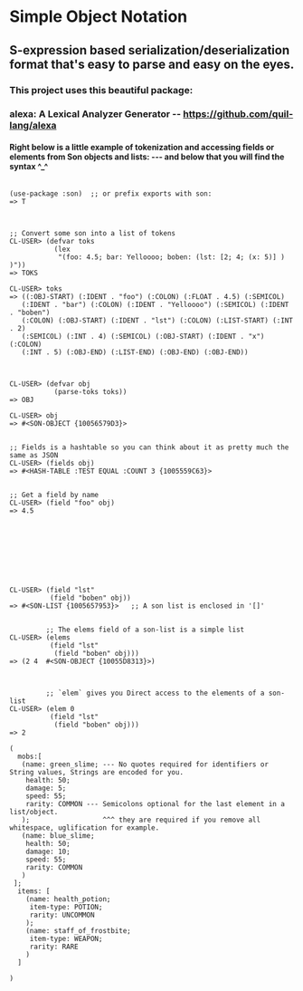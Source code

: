 # Simple Object Notation
## S-expression based serialization/deserialization format that's easy to parse and easy on the eyes.

### This project uses this beautiful package:
###  alexa: A Lexical Analyzer Generator -- https://github.com/quil-lang/alexa

#### Right below is a little example of tokenization and accessing fields or elements from Son objects and lists:  --- and below that you will find the syntax  ^_^
```

(use-package :son)  ;; or prefix exports with son:
=> T



;; Convert some son into a list of tokens
CL-USER> (defvar toks
           (lex 
            "(foo: 4.5; bar: Yelloooo; boben: (lst: [2; 4; (x: 5)] ) )"))
=> TOKS

CL-USER> toks
=> ((:OBJ-START) (:IDENT . "foo") (:COLON) (:FLOAT . 4.5) (:SEMICOL)
   (:IDENT . "bar") (:COLON) (:IDENT . "Yelloooo") (:SEMICOL) (:IDENT . "boben")
   (:COLON) (:OBJ-START) (:IDENT . "lst") (:COLON) (:LIST-START) (:INT . 2)
   (:SEMICOL) (:INT . 4) (:SEMICOL) (:OBJ-START) (:IDENT . "x") (:COLON)
   (:INT . 5) (:OBJ-END) (:LIST-END) (:OBJ-END) (:OBJ-END))



CL-USER> (defvar obj
           (parse-toks toks))
=> OBJ

CL-USER> obj
=> #<SON-OBJECT {10056579D3}>


;; Fields is a hashtable so you can think about it as pretty much the same as JSON
CL-USER> (fields obj)
=> #<HASH-TABLE :TEST EQUAL :COUNT 3 {1005559C63}> 


;; Get a field by name
CL-USER> (field "foo" obj)
=> 4.5









CL-USER> (field "lst"
          (field "boben" obj))
=> #<SON-LIST {1005657953}>   ;; A son list is enclosed in '[]'


         ;; The elems field of a son-list is a simple list
CL-USER> (elems 
          (field "lst"
           (field "boben" obj)))
=> (2 4  #<SON-OBJECT {10055D8313}>) 



         ;; `elem` gives you Direct access to the elements of a son-list
CL-USER> (elem 0        
          (field "lst"
           (field "boben" obj)))
=> 2

```

```
(
  mobs:[
   (name: green_slime; --- No quotes required for identifiers or String values, Strings are encoded for you.
    health: 50;
    damage: 5;
    speed: 55;
    rarity: COMMON --- Semicolons optional for the last element in a list/object. 
   );                  ^^^ they are required if you remove all whitespace, uglification for example.
   (name: blue_slime;
    health: 50;
    damage: 10;
    speed: 55;
    rarity: COMMON    
   )
 ];
  items: [
    (name: health_potion;
     item-type: POTION;
     rarity: UNCOMMON
    );
    (name: staff_of_frostbite;
     item-type: WEAPON;
     rarity: RARE
    )
  ]
  
)
```

